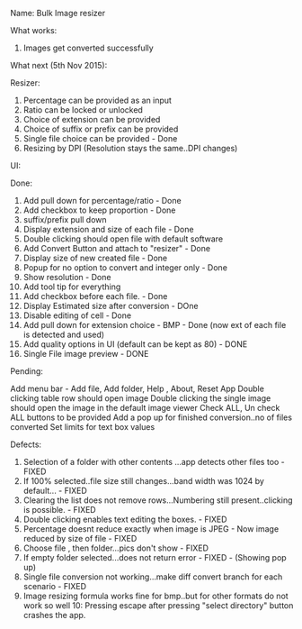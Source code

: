 Name: Bulk Image resizer


What works:

1) Images get converted successfully


What next (5th Nov 2015):

Resizer:

1) Percentage can be provided as an input
2) Ratio can be locked or unlocked
3) Choice of extension can be provided
4) Choice of suffix or prefix can be provided
5) Single file choice can be provided - Done
6) Resizing by DPI (Resolution stays the same..DPI changes)

UI:

Done:
1) Add pull down for percentage/ratio - Done
2) Add checkbox to keep proportion - Done
5) suffix/prefix pull down
6) Display extension and size of each file - Done
7) Double clicking should open file with default software
8) Add Convert Button and attach to "resizer" - Done
9) Display size of new created file - Done
10) Popup for no option to convert and integer only - Done
11) Show resolution - Done
12) Add tool tip for everything
13) Add checkbox before each file. - Done
14) Display Estimated size after conversion - DOne
15) Disable editing of cell - Done
16) Add pull down for extension choice - BMP - Done (now ext of each file is detected and used)
17) Add quality options in UI (default can be kept as 80) - DONE
18) Single File image preview - DONE

Pending:

Add menu bar - Add file, Add folder, Help , About, Reset App
Double clicking table row should open image
Double clicking the single image should open the image in the default image viewer
Check ALL, Un check ALL buttons to be provided
Add a pop up for finished conversion..no of files converted
Set limits for text box values


Defects:
1. Selection of a folder with other contents ...app detects other files too - FIXED
2. If 100% selected..file size still changes...band width was 1024 by default... - FIXED
3. Clearing the list does not remove rows...Numbering still present..clicking is possible. - FIXED
4. Double clicking enables text editing the boxes. - FIXED
5. Percentage doesnt reduce exactly when image is JPEG - Now image reduced by size of file - FIXED
6. Choose file , then folder...pics don't show - FIXED
7. If empty folder selected...does not return error - FIXED - (Showing pop up)
8. Single file conversion not working...make diff convert branch for each scenario - FIXED
9. Image resizing formula works fine for bmp..but for other formats do not work so well
10: Pressing escape after pressing "select directory" button crashes the app.




